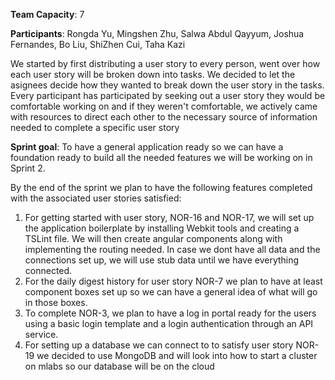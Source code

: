 **Team Capacity**: 7

**Participants**: Rongda Yu, Mingshen Zhu, Salwa Abdul Qayyum, Joshua Fernandes, Bo Liu, ShiZhen Cui, Taha Kazi

We started by first distributing a user story to every person, went over how each user story will be broken down into tasks. We decided to let the asignees decide how they wanted to break down the user story in the tasks. Every participant has participated by seeking out a user story they would be comfortable working on and if they weren't comfortable, we actively came with resources to direct each other to the necessary source of information needed to complete a specific user story

**Sprint goal**: To have a general application ready so we can have a foundation ready to build all the needed features we will be working on in Sprint 2.

By the end of the sprint we plan to have the following features completed with the associated user stories satisfied:

1. For getting started with user story, NOR-16 and NOR-17, we will set up the application boilerplate by installing Webkit tools and creating a TSLint file. We will then create angular components along with implementing the routing needed. In case we dont have all data and the connections set up, we will use stub data until we have everything connected.
2. For the daily digest history for user story NOR-7 we plan to have at least component boxes set up so we can have a general idea of what will go in those boxes. 
4. To complete NOR-3, we plan to have a log in portal ready for the users using a basic login template and a login authentication through an API service.
5. For setting up a database we can connect to to satisfy user story NOR-19 we decided to use MongoDB and will look into how to start a cluster on mlabs so our database will be on the cloud
